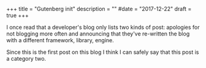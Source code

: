 +++
title =  "Gutenberg init"
description = ""
#date = "2017-12-22"
draft = true
+++

I once read that a developer's blog only lists two kinds of post: apologies for not blogging more often and announcing that they've re-written the blog with a different framework, library, engine.

<!-- more -->

Since this is the first post on this blog I think I can safely say that this post is a category two.
